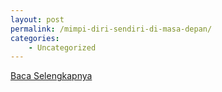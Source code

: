 ```yaml
---
layout: post
permalink: /mimpi-diri-sendiri-di-masa-depan/
categories:
    - Uncategorized
---
```


[Baca Selengkapnya](/10)